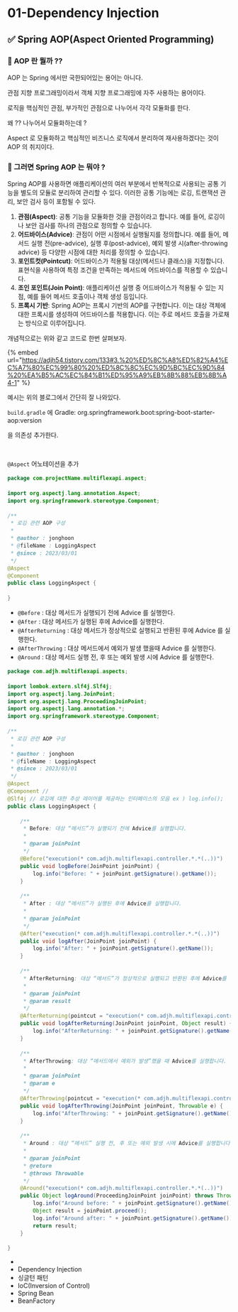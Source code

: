 # 01-Dependency Injection



## ✅ Spring AOP(Aspect Oriented Programming)



### 📌 AOP 란 뭘까 ??

AOP 는 Spring 에서만 국한되어있는 용어는 아니다.

관점 지향 프로그래밍이라서 객체 지향 프로그래밍에 자주 사용하는 용어이다.

로직을 핵심적인 관점, 부가적인 관점으로 나누어서 각각 모듈화를 한다.

왜 ?? 나누어서 모듈화하는데 ?

Aspect 로 모듈화하고 핵심적인 비즈니스 로직에서 분리하여 재사용하겠다는 것이 AOP 의 취지이다.

### 📌 그러면 Spring AOP 는 뭐야 ?

Spring AOP를 사용하면 애플리케이션의 여러 부분에서 반복적으로 사용되는 공통 기능을 별도의 모듈로 분리하여 관리할 수 있다. 이러한 공통 기능에는 로깅, 트랜잭션 관리, 보안 검사 등이 포함될 수 있다.

1. **관점(Aspect)**: 공통 기능을 모듈화한 것을 관점이라고 합니다. 예를 들어, 로깅이나 보안 검사를 하나의 관점으로 정의할 수 있습니다.
2. **어드바이스(Advice)**: 관점이 어떤 시점에서 실행될지를 정의합니다. 예를 들어, 메서드 실행 전(pre-advice), 실행 후(post-advice), 예외 발생 시(after-throwing advice) 등 다양한 시점에 대한 처리를 정의할 수 있습니다.
3. **포인트컷(Pointcut)**: 어드바이스가 적용될 대상(메서드나 클래스)을 지정합니다. 표현식을 사용하여 특정 조건을 만족하는 메서드에 어드바이스를 적용할 수 있습니다.
4. **조인 포인트(Join Point)**: 애플리케이션 실행 중 어드바이스가 적용될 수 있는 지점, 예를 들어 메서드 호출이나 객체 생성 등입니다.
5. **프록시 기반**: Spring AOP는 프록시 기반의 AOP를 구현합니다. 이는 대상 객체에 대한 프록시를 생성하여 어드바이스를 적용합니다. 이는 주로 메서드 호출을 가로채는 방식으로 이루어집니다.

개념적으로는 위와 같고 코드로 한번 살펴보자.

{% embed url="https://adjh54.tistory.com/133#3.%20%ED%8C%A8%ED%82%A4%EC%A7%80%EC%99%80%20%ED%8C%8C%EC%9D%BC%EC%9D%84%20%EA%B5%AC%EC%84%B1%ED%95%A9%EB%8B%88%EB%8B%A4-1" %}

예시는 위의 블로그에서 간단히 잘 나와있다.

`build.gradle` 에 Gradle: org.springframework.boot:spring-boot-starter-aop:version

을 의존성 추가한다.

<figure><img src="../.gitbook/assets/스크린샷 2023-11-28 오후 11.16.35.png" alt="" width="364"><figcaption></figcaption></figure>

`@Aspect` 어노테이션을 추가

```java
package com.projectName.multiflexapi.aspect;

import org.aspectj.lang.annotation.Aspect;
import org.springframework.stereotype.Component;

/**
 * 로깅 관련 AOP 구성
 *
 * @author : jonghoon
 * @fileName : LoggingAspect
 * @since : 2023/03/01
 */
@Aspect
@Component
public class LoggingAspect {

}

```

* `@Before` : 대상 메서드가 실행되기 전에 Advice 를 실행한다.
* `@After` : 대상 메서드가 실행된 후에 Advice를 실행한다.
* `@AfterReturning` : 대상 메서드가 정상적으로 실행되고 반환된 후에 Advice 를 실행한다.
* `@AfterThrowing` : 대상 메서드에서 예외가 발생 했을때 Advice 를 실행한다.
* `@Around` : 대상 메서드 실행 전, 후 또는 예외 발생 시에 Advice 를 실행한다.

```java
package com.adjh.multiflexapi.aspects;

import lombok.extern.slf4j.Slf4j;
import org.aspectj.lang.JoinPoint;
import org.aspectj.lang.ProceedingJoinPoint;
import org.aspectj.lang.annotation.*;
import org.springframework.stereotype.Component;

/**
 * 로깅 관련 AOP 구성
 *
 * @author : jonghoon
 * @fileName : LoggingAspect
 * @since : 2023/03/01
 */
@Aspect
@Component // 
@Slf4j // 로깅에 대한 추상 레이어를 제공하는 인터페이스의 모음 ex ) log.info();
public class LoggingAspect {

    /**
     * Before: 대상 “메서드”가 실행되기 전에 Advice를 실행합니다.
     *
     * @param joinPoint
     */
    @Before("execution(* com.adjh.multiflexapi.controller.*.*(..))")
    public void logBefore(JoinPoint joinPoint) {
        log.info("Before: " + joinPoint.getSignature().getName());
    }

    /**
     * After : 대상 “메서드”가 실행된 후에 Advice를 실행합니다.
     *
     * @param joinPoint
     */
    @After("execution(* com.adjh.multiflexapi.controller.*.*(..))")
    public void logAfter(JoinPoint joinPoint) {
        log.info("After: " + joinPoint.getSignature().getName());
    }

    /**
     * AfterReturning: 대상 “메서드”가 정상적으로 실행되고 반환된 후에 Advice를 실행합니다.
     *
     * @param joinPoint
     * @param result
     */
    @AfterReturning(pointcut = "execution(* com.adjh.multiflexapi.controller.*.*(..))", returning = "result")
    public void logAfterReturning(JoinPoint joinPoint, Object result) {
        log.info("AfterReturning: " + joinPoint.getSignature().getName() + " result: " + result);
    }

    /**
     * AfterThrowing: 대상 “메서드에서 예외가 발생”했을 때 Advice를 실행합니다.
     *
     * @param joinPoint
     * @param e
     */
    @AfterThrowing(pointcut = "execution(* com.adjh.multiflexapi.controller.*.*(..))", throwing = "e")
    public void logAfterThrowing(JoinPoint joinPoint, Throwable e) {
        log.info("AfterThrowing: " + joinPoint.getSignature().getName() + " exception: " + e.getMessage());
    }

    /**
     * Around : 대상 “메서드” 실행 전, 후 또는 예외 발생 시에 Advice를 실행합니다.
     *
     * @param joinPoint
     * @return
     * @throws Throwable
     */
    @Around("execution(* com.adjh.multiflexapi.controller.*.*(..))")
    public Object logAround(ProceedingJoinPoint joinPoint) throws Throwable {
        log.info("Around before: " + joinPoint.getSignature().getName());
        Object result = joinPoint.proceed();
        log.info("Around after: " + joinPoint.getSignature().getName());
        return result;
    }

}
```









*
* Dependency Injection
* 싱글턴 패턴
* IoC(Inversion of Control)
* Spring Bean
* BeanFactory
